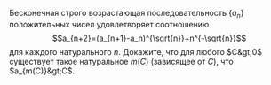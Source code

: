 Бесконечная строго возрастающая последовательность $\{a_n\}$ положительных чисел удовлетворяет соотношению 
$$a_{n+2}=(a_{n+1}-a_n)^{\sqrt{n}}+n^{-\sqrt{n}}$$
для каждого натурального $n$. Докажите, что для любого $C&gt;0$ существует такое натуральное $m(C)$ (зависящее от $C$), что $a_{m(C)}&gt;C$.